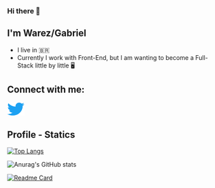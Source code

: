 ### Hi there 👏
## I'm Warez/Gabriel
- I live in :brazil:
- Currently I work with Front-End, but I am wanting to become a Full-Stack little by little 🖥️
## Connect with me:
<a href="https://twitter.com/WarezThe">
  <img height="30" width="40" src="https://raw.githubusercontent.com/devicons/devicon/master/icons/twitter/twitter-original.svg">
</a>

## Profile - Statics
[![Top Langs](https://github-readme-stats.vercel.app/api/top-langs/?username=TheWarez&layout=demo)](https://github.com/TheWarez/TheWarez)

![Anurag's GitHub stats](https://github-readme-stats.vercel.app/api?username=TheWarez&show_icons=true&theme=tokyonight)

[![Readme Card](https://github-readme-stats.vercel.app/api/pin/?username=TheWarez&repo=TheWarez)](https://github.com/TheWarez/TheWarez)
